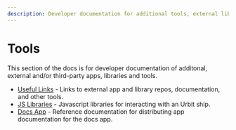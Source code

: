 ```yaml
---
description: Developer documentation for additional tools, external libraries, and third-party applications for Urbit development, including JavaScript libraries and documentation tools.
---
```


# Tools

This section of the docs is for developer documentation of additonal, external and/or third-party apps, libraries and tools.

- [Useful Links](links.md) - Links to external app and library repos, documentation, and other tools.
- [JS Libraries](js-libs) - Javascript libraries for interacting with an Urbit ship.
- [Docs App](docs-app) - Reference documentation for distributing app documentation for the docs app.
